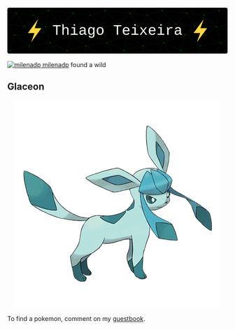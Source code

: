 [![Header](./github-header-image2.png)](https://www.youtube.com/watch?v=v2AC41dglnM)

<!-- Guestbook -->
<a href="https://github.com/milenadp"><img width="24" src="https://avatars.githubusercontent.com/u/61522013?s=24&u=f5be445207db34f327f199f575a292459bfe6f0c&v=4" alt="milenadp" /> milenadp</a> found a wild <h2> <b> Glaceon </b> </h2> 
 <p align="center"> <img  src="https://raw.githubusercontent.com/PokeAPI/sprites/master/sprites/pokemon/other/official-artwork/471.png"/> </p><!-- /Guestbook -->


To find a pokemon, comment on my [guestbook](https://github.com/teixeirazeus/teixeirazeus/issues/2).
